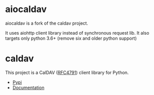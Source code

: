 # aiocaldav

aiocaldav is a fork of the caldav project.

It uses aiohttp client library instead of synchronous request lib.
It also targets only python 3.6+ (remove six and older python support)


# caldav

This project is a CalDAV ([RFC4791](http://www.ietf.org/rfc/rfc4791.txt)) client library for Python.

 * [Pypi](http://pypi.python.org/pypi/caldav)
 * [Documentation](http://packages.python.org/caldav)

